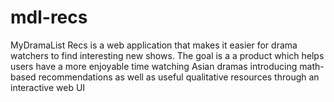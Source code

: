 # mdl-recs

MyDramaList Recs is a web application that makes it easier for drama watchers to find interesting new shows.
The goal is a a product which helps users have a more enjoyable time watching Asian dramas introducing
math-based recommendations as well as useful qualitative resources through an interactive web UI
